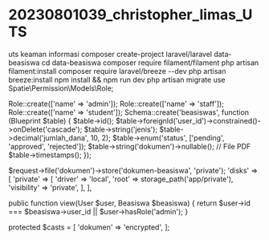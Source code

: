 # 20230801039_christopher_limas_UTS
uts keaman informasi
composer create-project laravel/laravel data-beasiswa
cd data-beasiswa
composer require filament/filament
php artisan filament:install
composer require laravel/breeze --dev
php artisan breeze:install
npm install && npm run dev
php artisan migrate
use Spatie\Permission\Models\Role;

Role::create(['name' => 'admin']);
Role::create(['name' => 'staff']);
Role::create(['name' => 'student']);
Schema::create('beasiswas', function (Blueprint $table) {
    $table->id();
    $table->foreignId('user_id')->constrained()->onDelete('cascade');
    $table->string('jenis');
    $table->decimal('jumlah_dana', 10, 2);
    $table->enum('status', ['pending', 'approved', 'rejected']);
    $table->string('dokumen')->nullable(); // File PDF
    $table->timestamps();
});

$request->file('dokumen')->store('dokumen-beasiswa', 'private');
'disks' => [
    'private' => [
        'driver' => 'local',
        'root' => storage_path('app/private'),
        'visibility' => 'private',
    ],
],

public function view(User $user, Beasiswa $beasiswa)
{
    return $user->id === $beasiswa->user_id || $user->hasRole('admin');
}


protected $casts = [
    'dokumen' => 'encrypted',
];
